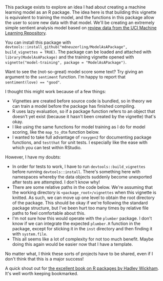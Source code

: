 This package exists to explore an idea I had about creating a machine learning model as an R package. The idea here is that building this vignette is equivalent to training the model, and the functions in this package allow the user to score new data with that model. We'll be creating an extremely simple sentient analysis model based on [review data from the UCI Machine Learning Repository](https://archive.ics.uci.edu/ml/datasets/Sentiment+Labelled+Sentences).

You can install this package with `devtools::install_github("mdneuzerling/ModelAsAPackage", build_vignettes = TRUE)`. The package can be loaded and attached with `library(ModelAsAPackage)` and the training vignette opened with `vignette("model-training", package = "ModelAsAPackage")`.

Want to see the (not-so-great) model score some text? Try giving an argument to the `sentiment` function. I'm happy to report that `sentiment(love) == "good"`.

I thought this might work because of a few things:

* Vignettes are created before source code is bundled, so in theory we can train a model before the package has finished compiling.
* R uses lazy evaluation, so if a package function refers to an object that doesn't yet exist (because it hasn't been created by the vignette) that's okay.
* I like using the same functions for model training as I do for model scoring, like the `map_to_dtm` function below.
* I wanted to take full advantage of `roxygen2` for documenting package functions, and `testthat` for unit tests. I especially like the ease with which you can test within RStudio.

However, I have my doubts:

* In order for tests to work, I have to run `devtools::build_vignettes` before running `devtools::install`. There's something here with namespaces whereby the data objects suddenly become unexported after tests are attempted. I don't know why!
* There are some relative paths in the code below. We're assuming that the working directory is `<package_root>/vignettes` when this vignette is knitted. As such, we can move up one level to obtain the root directory of the package. This should be okay if we're following the standard package structure, but I've been hurt too many times by relative file paths to feel comfortable about this.
* I'm not sure how this would operate with the `plumber` package. I don't know if we can integrate the expected `plumber.R` function in the package, except for sticking it in the `inst` directory and then finding it with `system.file`.
* This all seems like a lot of complexity for not too much benefit. Maybe doing this again would be easier now that I have a template.

No matter what, I think these sorts of projects have to be shared, even if I don't think that this is a major success!

A quick shout out for [the excellent book on R packages by Hadley Wickham](http://r-pkgs.had.co.nz/). It's well worth keeping bookmarked.
